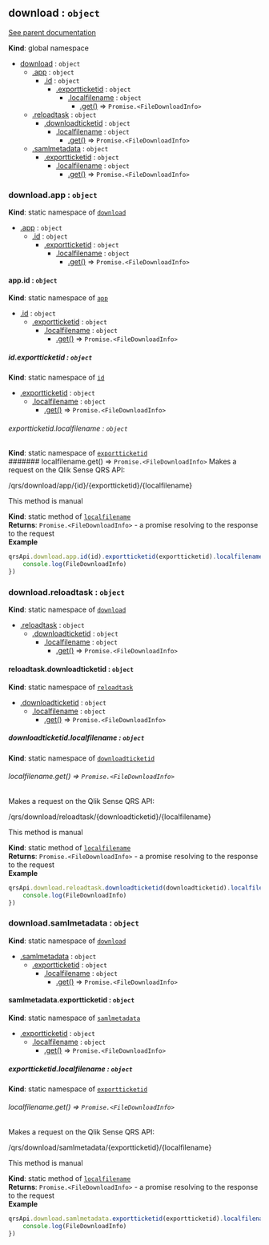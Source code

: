 <a name="download"></a>
## download : <code>object</code>
[See parent documentation](qrs.md)

**Kind**: global namespace  

* [download](#download) : <code>object</code>
  * [.app](#download.app) : <code>object</code>
    * [.id](#download.app.id) : <code>object</code>
      * [.exportticketid](#download.app.id.exportticketid) : <code>object</code>
        * [.localfilename](#download.app.id.exportticketid.localfilename) : <code>object</code>
          * [.get()](#download.app.id.exportticketid.localfilename.get) ⇒ <code>Promise.&lt;FileDownloadInfo&gt;</code>
  * [.reloadtask](#download.reloadtask) : <code>object</code>
    * [.downloadticketid](#download.reloadtask.downloadticketid) : <code>object</code>
      * [.localfilename](#download.reloadtask.downloadticketid.localfilename) : <code>object</code>
        * [.get()](#download.reloadtask.downloadticketid.localfilename.get) ⇒ <code>Promise.&lt;FileDownloadInfo&gt;</code>
  * [.samlmetadata](#download.samlmetadata) : <code>object</code>
    * [.exportticketid](#download.samlmetadata.exportticketid) : <code>object</code>
      * [.localfilename](#download.samlmetadata.exportticketid.localfilename) : <code>object</code>
        * [.get()](#download.samlmetadata.exportticketid.localfilename.get) ⇒ <code>Promise.&lt;FileDownloadInfo&gt;</code>

<a name="download.app"></a>
### download.app : <code>object</code>
**Kind**: static namespace of <code>[download](#download)</code>  

* [.app](#download.app) : <code>object</code>
  * [.id](#download.app.id) : <code>object</code>
    * [.exportticketid](#download.app.id.exportticketid) : <code>object</code>
      * [.localfilename](#download.app.id.exportticketid.localfilename) : <code>object</code>
        * [.get()](#download.app.id.exportticketid.localfilename.get) ⇒ <code>Promise.&lt;FileDownloadInfo&gt;</code>

<a name="download.app.id"></a>
#### app.id : <code>object</code>
**Kind**: static namespace of <code>[app](#download.app)</code>  

* [.id](#download.app.id) : <code>object</code>
  * [.exportticketid](#download.app.id.exportticketid) : <code>object</code>
    * [.localfilename](#download.app.id.exportticketid.localfilename) : <code>object</code>
      * [.get()](#download.app.id.exportticketid.localfilename.get) ⇒ <code>Promise.&lt;FileDownloadInfo&gt;</code>

<a name="download.app.id.exportticketid"></a>
##### id.exportticketid : <code>object</code>
**Kind**: static namespace of <code>[id](#download.app.id)</code>  

* [.exportticketid](#download.app.id.exportticketid) : <code>object</code>
  * [.localfilename](#download.app.id.exportticketid.localfilename) : <code>object</code>
    * [.get()](#download.app.id.exportticketid.localfilename.get) ⇒ <code>Promise.&lt;FileDownloadInfo&gt;</code>

<a name="download.app.id.exportticketid.localfilename"></a>
###### exportticketid.localfilename : <code>object</code>
**Kind**: static namespace of <code>[exportticketid](#download.app.id.exportticketid)</code>  
<a name="download.app.id.exportticketid.localfilename.get"></a>
####### localfilename.get() ⇒ <code>Promise.&lt;FileDownloadInfo&gt;</code>
Makes a request on the Qlik Sense QRS API:

/qrs/download/app/{id}/{exportticketid}/{localfilename}

This method is manual

**Kind**: static method of <code>[localfilename](#download.app.id.exportticketid.localfilename)</code>  
**Returns**: <code>Promise.&lt;FileDownloadInfo&gt;</code> - a promise resolving to the response to the request  
**Example**  
```javascript
qrsApi.download.app.id(id).exportticketid(exportticketid).localfilename(localfilename).get().then(function(FileDownloadInfo) {
	console.log(FileDownloadInfo)
})
```
<a name="download.reloadtask"></a>
### download.reloadtask : <code>object</code>
**Kind**: static namespace of <code>[download](#download)</code>  

* [.reloadtask](#download.reloadtask) : <code>object</code>
  * [.downloadticketid](#download.reloadtask.downloadticketid) : <code>object</code>
    * [.localfilename](#download.reloadtask.downloadticketid.localfilename) : <code>object</code>
      * [.get()](#download.reloadtask.downloadticketid.localfilename.get) ⇒ <code>Promise.&lt;FileDownloadInfo&gt;</code>

<a name="download.reloadtask.downloadticketid"></a>
#### reloadtask.downloadticketid : <code>object</code>
**Kind**: static namespace of <code>[reloadtask](#download.reloadtask)</code>  

* [.downloadticketid](#download.reloadtask.downloadticketid) : <code>object</code>
  * [.localfilename](#download.reloadtask.downloadticketid.localfilename) : <code>object</code>
    * [.get()](#download.reloadtask.downloadticketid.localfilename.get) ⇒ <code>Promise.&lt;FileDownloadInfo&gt;</code>

<a name="download.reloadtask.downloadticketid.localfilename"></a>
##### downloadticketid.localfilename : <code>object</code>
**Kind**: static namespace of <code>[downloadticketid](#download.reloadtask.downloadticketid)</code>  
<a name="download.reloadtask.downloadticketid.localfilename.get"></a>
###### localfilename.get() ⇒ <code>Promise.&lt;FileDownloadInfo&gt;</code>
Makes a request on the Qlik Sense QRS API:

/qrs/download/reloadtask/{downloadticketid}/{localfilename}

This method is manual

**Kind**: static method of <code>[localfilename](#download.reloadtask.downloadticketid.localfilename)</code>  
**Returns**: <code>Promise.&lt;FileDownloadInfo&gt;</code> - a promise resolving to the response to the request  
**Example**  
```javascript
qrsApi.download.reloadtask.downloadticketid(downloadticketid).localfilename(localfilename).get().then(function(FileDownloadInfo) {
	console.log(FileDownloadInfo)
})
```
<a name="download.samlmetadata"></a>
### download.samlmetadata : <code>object</code>
**Kind**: static namespace of <code>[download](#download)</code>  

* [.samlmetadata](#download.samlmetadata) : <code>object</code>
  * [.exportticketid](#download.samlmetadata.exportticketid) : <code>object</code>
    * [.localfilename](#download.samlmetadata.exportticketid.localfilename) : <code>object</code>
      * [.get()](#download.samlmetadata.exportticketid.localfilename.get) ⇒ <code>Promise.&lt;FileDownloadInfo&gt;</code>

<a name="download.samlmetadata.exportticketid"></a>
#### samlmetadata.exportticketid : <code>object</code>
**Kind**: static namespace of <code>[samlmetadata](#download.samlmetadata)</code>  

* [.exportticketid](#download.samlmetadata.exportticketid) : <code>object</code>
  * [.localfilename](#download.samlmetadata.exportticketid.localfilename) : <code>object</code>
    * [.get()](#download.samlmetadata.exportticketid.localfilename.get) ⇒ <code>Promise.&lt;FileDownloadInfo&gt;</code>

<a name="download.samlmetadata.exportticketid.localfilename"></a>
##### exportticketid.localfilename : <code>object</code>
**Kind**: static namespace of <code>[exportticketid](#download.samlmetadata.exportticketid)</code>  
<a name="download.samlmetadata.exportticketid.localfilename.get"></a>
###### localfilename.get() ⇒ <code>Promise.&lt;FileDownloadInfo&gt;</code>
Makes a request on the Qlik Sense QRS API:

/qrs/download/samlmetadata/{exportticketid}/{localfilename}

This method is manual

**Kind**: static method of <code>[localfilename](#download.samlmetadata.exportticketid.localfilename)</code>  
**Returns**: <code>Promise.&lt;FileDownloadInfo&gt;</code> - a promise resolving to the response to the request  
**Example**  
```javascript
qrsApi.download.samlmetadata.exportticketid(exportticketid).localfilename(localfilename).get().then(function(FileDownloadInfo) {
	console.log(FileDownloadInfo)
})
```
